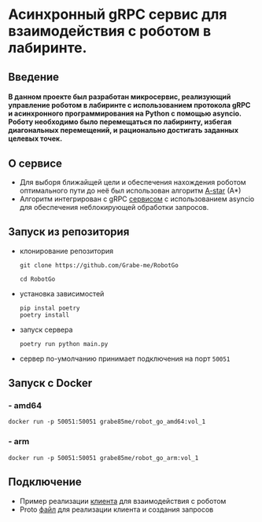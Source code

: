 # Асинхронный gRPC сервис для взаимодействия с роботом в лабиринте.

## Введение

#### В данном проекте был разработан микросервис, реализующий управление роботом в лабиринте с использованием протокола gRPC и асинхронного программирования на Python с помощью asyncio. Роботу необходимо было перемещаться по лабиринту, избегая диагональных перемещений, и рационально достигать заданных целевых точек.

## О сервисе

- Для выборя ближайщей цели и обеспечения нахождения роботом оптимального пути до неё был использован алгоритм [A-star](https://github.com/Grabe-me/RobotGo/tree/master/robotgo/algorythm) (A*)
- Алгоритм интегрирован с gRPC [сервисом](https://github.com/Grabe-me/RobotGo/blob/master/robotgo/api_servers/server.py) с использованием asyncio для обеспечения неблокирующей обработки запросов.

## Запуск из репозитория

- клонирование репозитория


  ```
  git clone https://github.com/Grabe-me/RobotGo

  cd RobotGo
  ```

- установка зависимостей

    
  ```
  pip instal poetry
  poetry install
  ```

- запуск сервера


  ```
  poetry run python main.py
  ```

- сервер по-умолчанию принимает подключения на порт `50051`
## Запуск с Docker

### - amd64

    
  ```
  docker run -p 50051:50051 grabe85me/robot_go_amd64:vol_1
  ```

### - arm

    
  ```
  docker run -p 50051:50051 grabe85me/robot_go_arm:vol_1
  ```

## Подключение

- Пример реализации [клиента](https://github.com/Grabe-me/RobotGo/blob/master/robotgo/api_servers/client.py) для взаимодействия с роботом
- Proto [файл](https://github.com/Grabe-me/RobotGo/blob/master/robotgo/static/proto_files/test.proto) для реализации клиента и создания запросов

#
